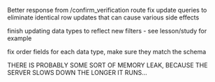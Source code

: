 Better response from /confirm_verification route
fix update queries to eliminate identical row updates that can cause various
  side effects

finish updating data types to reflect new filters - see lesson/study for example

fix order fields for each data type, make sure they match the schema

THERE IS PROBABLY SOME SORT OF MEMORY LEAK, BECAUSE THE SERVER SLOWS DOWN THE
LONGER IT RUNS...

